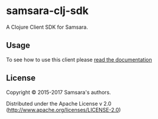 # samsara-clj-sdk

A Clojure Client SDK for Samsara.

## Usage

To see how to use this client please [read the documentation](/docs/clients/clojure-client.md)

## License

Copyright © 2015-2017 Samsara's authors.

Distributed under the Apache License v 2.0 (http://www.apache.org/licenses/LICENSE-2.0)

